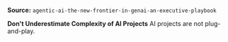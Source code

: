 **Source:** `agentic-ai-the-new-frontier-in-genai-an-executive-playbook`

**Don't Underestimate Complexity of AI Projects**
AI projects are not plug-and-play.
